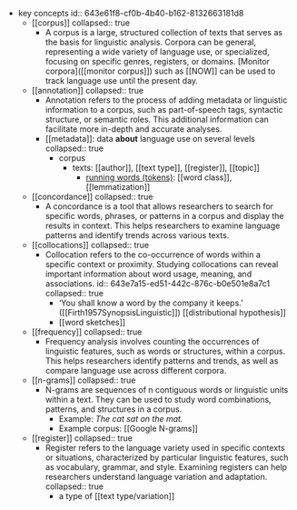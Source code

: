 - key concepts
  id:: 643e61f8-cf0b-4b40-b162-8132663181d8
	- [[corpus]]
	  collapsed:: true
		- A corpus is a large, structured collection of texts that serves as the basis for linguistic analysis. Corpora can be general, representing a wide variety of language use, or specialized, focusing on specific genres, registers, or domains. [Monitor corpora]([[monitor corpus]]) such as [[NOW]] can be used to track language use until the present day.
	- [[annotation]]
	  collapsed:: true
		- Annotation refers to the process of adding metadata or linguistic information to a corpus, such as part-of-speech tags, syntactic structure, or semantic roles. This additional information can facilitate more in-depth and accurate analyses.
		- [[metadata]]: data **about** language use on several levels
		  collapsed:: true
			- corpus
				- texts: [[author]], [[text type]], [[register]], [[topic]]
					- [running words (tokens)]([[tokens]]): [[word class]], [[lemmatization]]
	- [[concordance]]
	  collapsed:: true
		- A concordance is a tool that allows researchers to search for specific words, phrases, or patterns in a corpus and display the results in context. This helps researchers to examine language patterns and identify trends across various texts.
	- [[collocations]]
	  collapsed:: true
		- Collocation refers to the co-occurrence of words within a specific context or proximity. Studying collocations can reveal important information about word usage, meaning, and associations.
		  id:: 643e7a15-ed51-442c-876c-b0e501e8a7c1
		  collapsed:: true
			- ‘You shall know a word by the company it keeps.’ ([[Firth1957SynopsisLinguistic]]) [[distributional hypothesis]]
			- [[word sketches]]
	- [[frequency]]
	  collapsed:: true
		- Frequency analysis involves counting the occurrences of linguistic features, such as words or structures, within a corpus. This helps researchers identify patterns and trends, as well as compare language use across different corpora.
	- [[n-grams]]
	  collapsed:: true
		- N-grams are sequences of n contiguous words or linguistic units within a text. They can be used to study word combinations, patterns, and structures in a corpus.
			- Example: *The cat sat on the mat.*
			- Example corpus: [[Google N-grams]]
	- [[register]]
	  collapsed:: true
		- Register refers to the language variety used in specific contexts or situations, characterized by particular linguistic features, such as vocabulary, grammar, and style. Examining registers can help researchers understand language variation and adaptation.
		  collapsed:: true
			- a type of [[text type/variation]]
